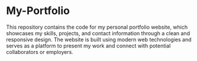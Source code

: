 # My-Portfolio
This repository contains the code for my personal portfolio website, which showcases my skills, projects, and contact information through a clean and responsive design. The website is built using modern web technologies and serves as a platform to present my work and connect with potential collaborators or employers.
